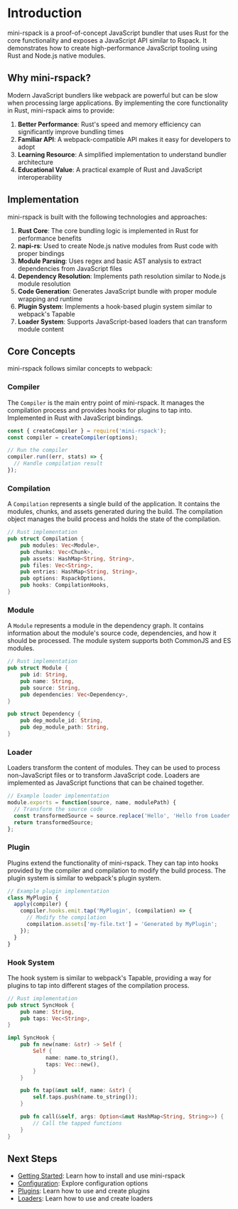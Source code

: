 # Introduction

mini-rspack is a proof-of-concept JavaScript bundler that uses Rust for the core functionality and exposes a JavaScript API similar to Rspack. It demonstrates how to create high-performance JavaScript tooling using Rust and Node.js native modules.

## Why mini-rspack?

Modern JavaScript bundlers like webpack are powerful but can be slow when processing large applications. By implementing the core functionality in Rust, mini-rspack aims to provide:

1. **Better Performance**: Rust's speed and memory efficiency can significantly improve bundling times
2. **Familiar API**: A webpack-compatible API makes it easy for developers to adopt
3. **Learning Resource**: A simplified implementation to understand bundler architecture
4. **Educational Value**: A practical example of Rust and JavaScript interoperability

## Implementation

mini-rspack is built with the following technologies and approaches:

1. **Rust Core**: The core bundling logic is implemented in Rust for performance benefits
2. **napi-rs**: Used to create Node.js native modules from Rust code with proper bindings
3. **Module Parsing**: Uses regex and basic AST analysis to extract dependencies from JavaScript files
4. **Dependency Resolution**: Implements path resolution similar to Node.js module resolution
5. **Code Generation**: Generates JavaScript bundle with proper module wrapping and runtime
6. **Plugin System**: Implements a hook-based plugin system similar to webpack's Tapable
7. **Loader System**: Supports JavaScript-based loaders that can transform module content

## Core Concepts

mini-rspack follows similar concepts to webpack:

### Compiler

The `Compiler` is the main entry point of mini-rspack. It manages the compilation process and provides hooks for plugins to tap into. Implemented in Rust with JavaScript bindings.

```javascript
const { createCompiler } = require('mini-rspack');
const compiler = createCompiler(options);

// Run the compiler
compiler.run((err, stats) => {
  // Handle compilation result
});
```

### Compilation

A `Compilation` represents a single build of the application. It contains the modules, chunks, and assets generated during the build. The compilation object manages the build process and holds the state of the compilation.

```rust
// Rust implementation
pub struct Compilation {
    pub modules: Vec<Module>,
    pub chunks: Vec<Chunk>,
    pub assets: HashMap<String, String>,
    pub files: Vec<String>,
    pub entries: HashMap<String, String>,
    pub options: RspackOptions,
    pub hooks: CompilationHooks,
}
```

### Module

A `Module` represents a module in the dependency graph. It contains information about the module's source code, dependencies, and how it should be processed. The module system supports both CommonJS and ES modules.

```rust
// Rust implementation
pub struct Module {
    pub id: String,
    pub name: String,
    pub source: String,
    pub dependencies: Vec<Dependency>,
}

pub struct Dependency {
    pub dep_module_id: String,
    pub dep_module_path: String,
}
```

### Loader

Loaders transform the content of modules. They can be used to process non-JavaScript files or to transform JavaScript code. Loaders are implemented as JavaScript functions that can be chained together.

```javascript
// Example loader implementation
module.exports = function(source, name, modulePath) {
  // Transform the source code
  const transformedSource = source.replace('Hello', 'Hello from Loader');
  return transformedSource;
};
```

### Plugin

Plugins extend the functionality of mini-rspack. They can tap into hooks provided by the compiler and compilation to modify the build process. The plugin system is similar to webpack's plugin system.

```javascript
// Example plugin implementation
class MyPlugin {
  apply(compiler) {
    compiler.hooks.emit.tap('MyPlugin', (compilation) => {
      // Modify the compilation
      compilation.assets['my-file.txt'] = 'Generated by MyPlugin';
    });
  }
}
```

### Hook System

The hook system is similar to webpack's Tapable, providing a way for plugins to tap into different stages of the compilation process.

```rust
// Rust implementation
pub struct SyncHook {
    pub name: String,
    pub taps: Vec<String>,
}

impl SyncHook {
    pub fn new(name: &str) -> Self {
        Self {
            name: name.to_string(),
            taps: Vec::new(),
        }
    }

    pub fn tap(&mut self, name: &str) {
        self.taps.push(name.to_string());
    }

    pub fn call(&self, args: Option<&mut HashMap<String, String>>) {
        // Call the tapped functions
    }
}
```

## Next Steps

- [Getting Started](/guide/getting-started): Learn how to install and use mini-rspack
- [Configuration](/guide/configuration): Explore configuration options
- [Plugins](/guide/plugins): Learn how to use and create plugins
- [Loaders](/guide/loaders): Learn how to use and create loaders
